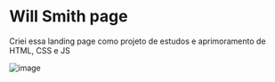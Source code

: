 # Will Smith page

Criei essa landing page como projeto de estudos e aprimoramento de HTML, CSS e JS 


![image](https://github.com/iamalissontomazelli/Will-Smith-page/assets/105504791/3e4ac6d3-e022-4be0-bc43-b14b3a1e135e)
